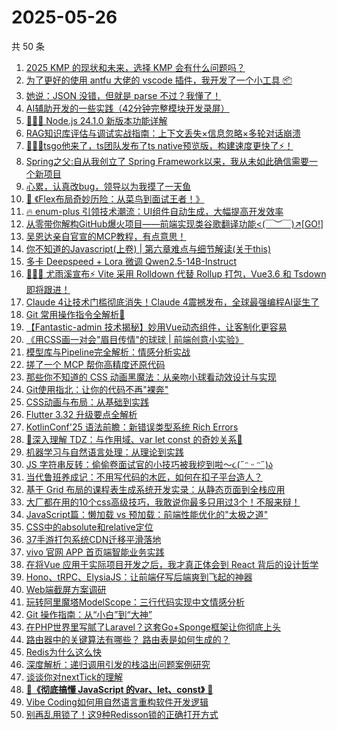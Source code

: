 # 2025-05-26

共 50 条

<!-- BEGIN JUEJIN -->
<!-- 最后更新时间 2025-05-26 05:10:42 +0800 -->
1. [ 2025  KMP 的现状和未来，选择 KMP 会有什么问题吗？](https://juejin.cn/post/7507206037432614924)
1. [为了更好的使用 antfu 大佬的 vscode 插件，我开发了一个小工具 📦](https://juejin.cn/post/7507073213865787442)
1. [她说：JSON 没错，但就是 parse 不过？我懂了！](https://juejin.cn/post/7506754146894168118)
1. [AI辅助开发的一些实践（42分钟完整模块开发录屏）](https://juejin.cn/post/7507982656668221478)
1. [🚀🚀🚀 Node.js 24.1.0 新版本功能详解](https://juejin.cn/post/7506820285871570985)
1. [ RAG知识库评估与调试实战指南：上下文丢失×信息忽略×多轮对话崩溃](https://juejin.cn/post/7507203999110053903)
1. [🚀🚀🚀tsgo他来了，ts团队发布了ts native预览版，构建速度更快了⚡️！](https://juejin.cn/post/7507549882367311926)
1. [Spring之父:自从我创立了 Spring Framework以来，我从未如此确信需要一个新项目](https://juejin.cn/post/7507438828178849828)
1. [心累，认真改bug，领导以为我摸了一天鱼](https://juejin.cn/post/7507204325577981967)
1. [🎯 《Flex布局奇妙历险：从菜鸟到面试王者！》](https://juejin.cn/post/7507253852111994920)
1. [🔥 enum-plus 引领技术潮流：UI组件自动生成，大幅提高开发效率](https://juejin.cn/post/7507480493345161227)
1. [从零带你解构GitHub爆火项目——前端实现类谷歌翻译功能<(￣︶￣)↗[GO!]](https://juejin.cn/post/7507461367584260136)
1. [吴恩达亲自官宣的MCP教程，有点意思！](https://juejin.cn/post/7507192967037337636)
1. [你不知道的Javascript(上卷) | 第六章难点与细节解读(关于this)](https://juejin.cn/post/7507548342508175375)
1. [多卡 Deepspeed + Lora 微调 Qwen2.5-14B-Instruct](https://juejin.cn/post/7477576025918160923)
1. [🚀🚀🚀 尤雨溪宣布⚡ Vite 采用 Rolldown 代替 Rollup 打包，Vue3.6 和 Tsdown 即将跟进！](https://juejin.cn/post/7507869468400517154)
1. [Claude 4让技术门槛彻底消失！Claude 4震撼发布，全球最强编程AI诞生了](https://juejin.cn/post/7507207338685251603)
1. [Git 常用操作指令全解析📝](https://juejin.cn/post/7507205153604517903)
1. [【Fantastic-admin 技术揭秘】妙用Vue动态组件，让客制化更容易](https://juejin.cn/post/7506790578106220563)
1. [《用CSS画一对会"眉目传情"的球球 | 前端创意小实验》](https://juejin.cn/post/7507554645226864667)
1. [模型库与Pipeline完全解析：情感分析实战](https://juejin.cn/post/7507438828178374692)
1. [搓了一个 MCP 帮你高精度还原代码](https://juejin.cn/post/7507206037440856105)
1. [那些你不知道的 CSS 动画黑魔法：从亲吻小球看动效设计与实现](https://juejin.cn/post/7507577670016696335)
1. [Git使用指北：让你的代码不再"裸奔"](https://juejin.cn/post/7507559556341776384)
1. [ CSS动画与布局：从基础到实践](https://juejin.cn/post/7507549882366836790)
1. [Flutter 3.32 升级要点全解析](https://juejin.cn/post/7507299027635175462)
1. [KotlinConf'25 语法前瞻：新错误类型系统 Rich Errors](https://juejin.cn/post/7507253190331383843)
1. [🌟深入理解 TDZ：与作用域、var let const 的奇妙关系💫](https://juejin.cn/post/7507205786369065012)
1. [机器学习与自然语言处理：从理论到实践](https://juejin.cn/post/7507205153603698703)
1. [JS 字符串反转：偷偷卷面试官的小技巧被我挖到啦～૮(˶ᵔ ᵕ ᵔ˶)ა](https://juejin.cn/post/7507840946038554634)
1. [当代鲁班养成记：不用写代码的木匠，如何在扣子平台造人？](https://juejin.cn/post/7507529916025126924)
1. [基于 Grid 布局的课程表生成系统开发实录：从静态页面到全栈应用](https://juejin.cn/post/7507478492020391945)
1. [大厂都在用的10个css高级技巧，我敢说你最多只用过3个！不服来辩！](https://juejin.cn/post/7507554645226569755)
1. [JavaScript篇：懒加载 vs 预加载：前端性能优化的"太极之道"](https://juejin.cn/post/7506790578106368019)
1. [CSS中的absolute和relative定位](https://juejin.cn/post/7507471067671937050)
1. [37手游打包系统CDN迁移平滑落地](https://juejin.cn/post/7507192967070466089)
1. [vivo 官网 APP 首页端智能业务实践](https://juejin.cn/post/7507192967071137833)
1. [在将Vue 应用于实际项目开发之后，我才真正体会到 React 背后的设计哲学](https://juejin.cn/post/7507386170185498663)
1. [Hono、tRPC、ElysiaJS：让前端仔写后端爽到飞起的神器](https://juejin.cn/post/7507239583441190947)
1. [Web端截屏方案调研](https://juejin.cn/post/7507204325577277455)
1. [玩转阿里魔塔ModelScope：三行代码实现中文情感分析](https://juejin.cn/post/7507200363008622642)
1. [Git 操作指南：从“小白”到“大神”](https://juejin.cn/post/7507198934159867942)
1. [在PHP世界里写腻了Laravel？这套Go+Sponge框架让你彻底上头](https://juejin.cn/post/7507492753711104012)
1. [路由器中的关键算法有哪些？ 路由表是如何生成的？](https://juejin.cn/post/7507548342508306447)
1. [Redis为什么这么快](https://juejin.cn/post/7507492753711808524)
1. [深度解析：递归调用引发的栈溢出问题案例研究](https://juejin.cn/post/7507205068100124691)
1. [谈谈你对nextTick的理解](https://juejin.cn/post/7507207338685464595)
1. [🌟 ​**​《彻底搞懂 JavaScript 的var、let、const》​** 🌟](https://juejin.cn/post/7507206037440593961)
1. [Vibe Coding如何用自然语言重构软件开发逻辑](https://juejin.cn/post/7507205068100354067)
1. [别再乱用锁了！这9种Redisson锁的正确打开方式](https://juejin.cn/post/7507204325577342991)
<!-- END JUEJIN -->